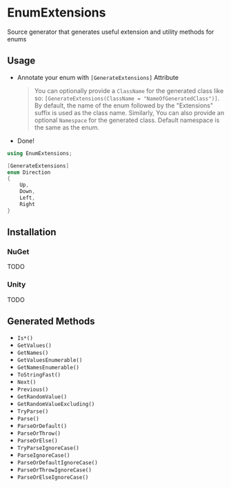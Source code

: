 ﻿# EnumExtensions

Source generator that generates useful extension and utility methods for enums

## Usage

- Annotate your enum with `[GenerateExtensions]` Attribute
  > You can optionally provide a `ClassName` for the generated class like so: `[GenerateExtensions(ClassName = "NameOfGeneratedClass")]`. By default, the name of the enum followed by the "Extensions" suffix is used as the class name.
  > Similarly, You can also provide an optional `Namespace` for the generated class. Default namespace is the same as the enum.
- Done!

```csharp
using EnumExtensions;

[GenerateExtensions]
enum Direction
{
    Up,
    Down,
    Left,
    Right
}
```

## Installation

### NuGet

TODO

### Unity

TODO

## Generated Methods

- `Is*()`
- `GetValues()`
- `GetNames()`
- `GetValuesEnumerable()`
- `GetNamesEnumerable()`
- `ToStringFast()`
- `Next()`
- `Previous()`
- `GetRandomValue()`
- `GetRandomValueExcluding()`
- `TryParse()`
- `Parse()`
- `ParseOrDefault()`
- `ParseOrThrow()`
- `ParseOrElse()`
- `TryParseIgnoreCase()`
- `ParseIgnoreCase()`
- `ParseOrDefaultIgnoreCase()`
- `ParseOrThrowIgnoreCase()`
- `ParseOrElseIgnoreCase()`
